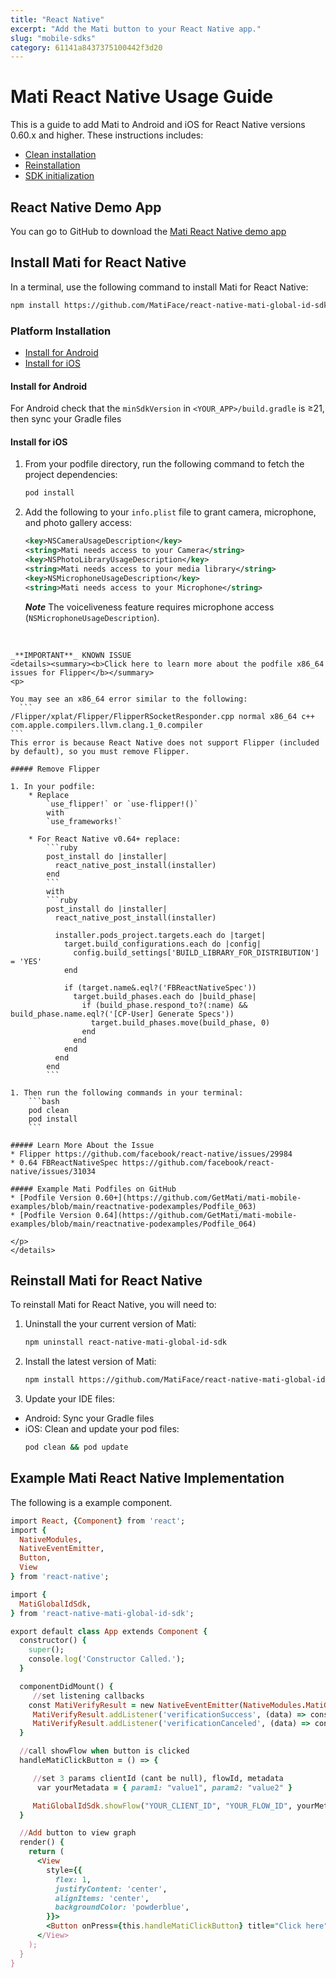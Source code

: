 ```yaml
---
title: "React Native"
excerpt: "Add the Mati button to your React Native app."
slug: "mobile-sdks"
category: 61141a8437375100442f3d20
---
```


# Mati React Native Usage Guide

This is a guide to add Mati to Android and iOS for React Native versions 0.60.x and higher. These instructions includes:
* [Clean installation](#install-the-react-native-plugin)
* [Reinstallation](#reinstall-the-react-native-plugin)
* [SDK initialization](#mati-sdk-initialization)

## React Native Demo App

You can go to GitHub to download the [Mati React Native demo app](https://github.com/GetMati/mati-mobile-examples/tree/main/reactNativeDemoApp)

## Install Mati for React Native

In a terminal, use the following command to install Mati for React Native:

```bash
npm install https://github.com/MatiFace/react-native-mati-global-id-sdk.git --save
```
### Platform Installation
* [Install for Android](#install-for-android)
* [Install for iOS](#install-for-ios)

#### Install for Android

For Android check that the `minSdkVersion` in `<YOUR_APP>/build.gradle` is &#8805;21, then sync your Gradle files


#### Install for iOS

1. From your podfile directory, run the following command to fetch the project dependencies:
    ```bash
    pod install
    ```
1. Add the following to your `info.plist` file to grant camera, microphone, and photo gallery access:

    ```xml
    <key>NSCameraUsageDescription</key>
    <string>Mati needs access to your Camera</string>
    <key>NSPhotoLibraryUsageDescription</key>
    <string>Mati needs access to your media library</string>
    <key>NSMicrophoneUsageDescription</key>
    <string>Mati needs access to your Microphone</string>
    ```
    _**Note**_ The voiceliveness feature requires microphone access (`NSMicrophoneUsageDescription`).
<br/>


    _**IMPORTANT**_ KNOWN ISSUE
    <details><summary><b>Click here to learn more about the podfile x86_64 issues for Flipper</b></summary>
    <p>

    You may see an x86_64 error similar to the following:
      ```
    /Flipper/xplat/Flipper/FlipperRSocketResponder.cpp normal x86_64 c++ com.apple.compilers.llvm.clang.1_0.compiler
    ```
    This error is because React Native does not support Flipper (included by default), so you must remove Flipper.

    ##### Remove Flipper

    1. In your podfile:
        * Replace
            `use_flipper!` or `use-flipper!()`
            with
            `use_frameworks!`

        * For React Native v0.64+ replace:
            ```ruby
            post_install do |installer|
              react_native_post_install(installer)
            end
            ```
            with
            ```ruby
            post_install do |installer|
              react_native_post_install(installer)

              installer.pods_project.targets.each do |target|
                target.build_configurations.each do |config|
                  config.build_settings['BUILD_LIBRARY_FOR_DISTRIBUTION'] = 'YES'
                end

                if (target.name&.eql?('FBReactNativeSpec'))
                  target.build_phases.each do |build_phase|
                    if (build_phase.respond_to?(:name) && build_phase.name.eql?('[CP-User] Generate Specs'))
                      target.build_phases.move(build_phase, 0)
                    end
                  end
                end
              end
            end
            ```

    1. Then run the following commands in your terminal:
        ```bash
        pod clean
        pod install
        ```

    ##### Learn More About the Issue
    * Flipper https://github.com/facebook/react-native/issues/29984
    * 0.64 FBReactNativeSpec https://github.com/facebook/react-native/issues/31034

    ##### Example Mati Podfiles on GitHub
    * [Podfile Version 0.60+](https://github.com/GetMati/mati-mobile-examples/blob/main/reactnative-podexamples/Podfile_063)
    * [Podfile Version 0.64](https://github.com/GetMati/mati-mobile-examples/blob/main/reactnative-podexamples/Podfile_064)

    </p>
    </details>

## Reinstall Mati for React Native

To reinstall Mati for React Native, you will need to:

1. Uninstall the your current version of Mati:
    ```bash
    npm uninstall react-native-mati-global-id-sdk
    ```
1. Install the latest version of Mati:
    ```bash
    npm install https://github.com/MatiFace/react-native-mati-global-id-sdk.git --save
    ```
1. Update your IDE files:
  * Android: Sync your Gradle files
  * iOS: Clean and update your pod files:
      ```bash
      pod clean && pod update
      ```

## Example Mati React Native Implementation

The following is a example component.

```ruby
import React, {Component} from 'react';
import {
  NativeModules,
  NativeEventEmitter,
  Button,
  View
} from 'react-native';

import {
  MatiGlobalIdSdk,
} from 'react-native-mati-global-id-sdk';

export default class App extends Component {
  constructor() {
    super();
    console.log('Constructor Called.');
  }

  componentDidMount() {
	 //set listening callbacks
  	const MatiVerifyResult = new NativeEventEmitter(NativeModules.MatiGlobalIdSdk)
 	 MatiVerifyResult.addListener('verificationSuccess', (data) => console.log(data))
 	 MatiVerifyResult.addListener('verificationCanceled', (data) => console.log(data))
  }

  //call showFlow when button is clicked
  handleMatiClickButton = () => {

	 //set 3 params clientId (cant be null), flowId, metadata
  	  var yourMetadata = { param1: "value1", param2: "value2" }

   	 MatiGlobalIdSdk.showFlow("YOUR_CLIENT_ID", "YOUR_FLOW_ID", yourMetadata);
  }

  //Add button to view graph
  render() {
    return (
      <View
        style={{
          flex: 1,
          justifyContent: 'center',
          alignItems: 'center',
          backgroundColor: 'powderblue',
        }}>
        <Button onPress={this.handleMatiClickButton} title="Click here"/>
      </View>
    );
  }
}


```
